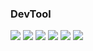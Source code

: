### DevTool
![](https://img.shields.io/badge/IDE-IntelliJ-blueviolet?style=flat-square) ![](https://img.shields.io/badge/Text%20Editor-VSCode-blue?style=flat-square) ![](https://img.shields.io/badge/Language-Python-blue?style=flat-square) ![](https://img.shields.io/badge/IDE-Replit-red?style=flat-square) ![](https://img.shields.io/badge/Language-Java-red?style=flat-square) ![](https://img.shields.io/badge/Text%20Editor-Sublime%20Text-yellow?style=flat-square) 

<!--
**x200706/x200706** is a ✨ _special_ ✨ repository because its `README.md` (this file) appears on your GitHub profile.

Here are some ideas to get you started:

- 🔭 I’m currently working on ...
- 🌱 I’m currently learning ...
- 👯 I’m looking to collaborate on ...
- 🤔 I’m looking for help with ...
- 💬 Ask me about ...
- 📫 How to reach me: ...
- 😄 Pronouns: ...
- ⚡ Fun fact: ...
-->
